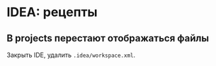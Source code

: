# IDEA: рецепты

## В projects перестают отображаться файлы

Закрыть IDE, удалить `.idea/workspace.xml`.

